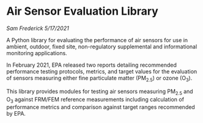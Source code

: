 # Air Sensor Evaluation Library

_Sam Frederick_
_5/17/2021_

A Python library for evaluating the performance of air sensors for use in
ambient, outdoor, fixed site, non-regulatory supplemental and informational
monitoring applications.

In February 2021, EPA released two reports detailing recommended
performance testing protocols, metrics, and target values for
the evaluation of sensors measuring either fine particulate matter (PM<sub>2.5</sub>)
or ozone (O<sub>3</sub>).

This library provides modules for testing air sensors measuring PM<sub>2.5</sub>
and O<sub>3</sub> against FRM/FEM reference measurements including calculation
of performance metrics and comparison against target ranges recommended by EPA.
